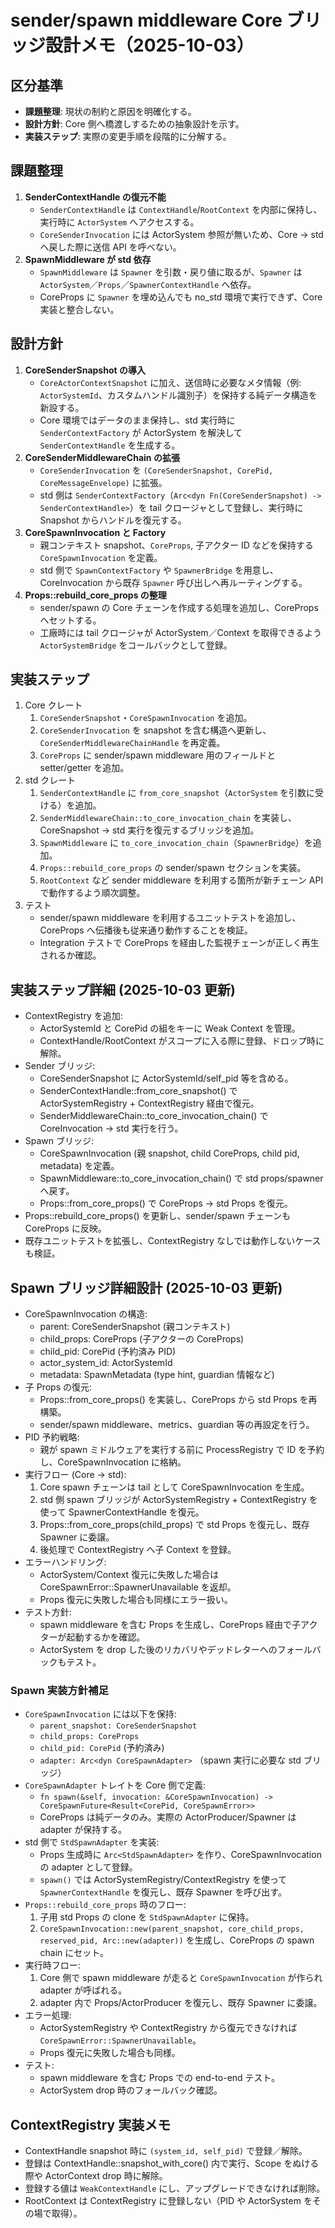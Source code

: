 # sender/spawn middleware Core ブリッジ設計メモ（2025-10-03）

## 区分基準
- **課題整理**: 現状の制約と原因を明確化する。
- **設計方針**: Core 側へ橋渡しするための抽象設計を示す。
- **実装ステップ**: 実際の変更手順を段階的に分解する。

## 課題整理
1. **SenderContextHandle の復元不能**  
   - `SenderContextHandle` は `ContextHandle`/`RootContext` を内部に保持し、実行時に `ActorSystem` へアクセスする。  
   - `CoreSenderInvocation` には ActorSystem 参照が無いため、Core → std へ戻した際に送信 API を呼べない。
2. **SpawnMiddleware が std 依存**  
   - `SpawnMiddleware` は `Spawner` を引数・戻り値に取るが、`Spawner` は `ActorSystem`／`Props`／`SpawnerContextHandle` へ依存。  
   - CoreProps に `Spawner` を埋め込んでも no_std 環境で実行できず、Core 実装と整合しない。

## 設計方針
1. **CoreSenderSnapshot の導入**  
   - `CoreActorContextSnapshot` に加え、送信時に必要なメタ情報（例: `ActorSystemId`、カスタムハンドル識別子）を保持する純データ構造を新設する。  
   - Core 環境ではデータのまま保持し、std 実行時に `SenderContextFactory` が ActorSystem を解決して `SenderContextHandle` を生成する。
2. **CoreSenderMiddlewareChain の拡張**  
   - `CoreSenderInvocation` を `(CoreSenderSnapshot, CorePid, CoreMessageEnvelope)` に拡張。  
   - std 側は `SenderContextFactory`（`Arc<dyn Fn(CoreSenderSnapshot) -> SenderContextHandle>`）を tail クロージャとして登録し、実行時に Snapshot からハンドルを復元する。
3. **CoreSpawnInvocation と Factory**  
   - 親コンテキスト snapshot、`CoreProps`, 子アクター ID などを保持する `CoreSpawnInvocation` を定義。  
   - std 側で `SpawnContextFactory` や `SpawnerBridge` を用意し、CoreInvocation から既存 `Spawner` 呼び出しへ再ルーティングする。
4. **Props::rebuild_core_props の整理**  
   - sender/spawn の Core チェーンを作成する処理を追加し、CoreProps へセットする。  
   - 工廠時には tail クロージャが ActorSystem／Context を取得できるよう `ActorSystemBridge` をコールバックとして登録。

## 実装ステップ
1. Core クレート
   1. `CoreSenderSnapshot`・`CoreSpawnInvocation` を追加。  
   2. `CoreSenderInvocation` を snapshot を含む構造へ更新し、`CoreSenderMiddlewareChainHandle` を再定義。  
   3. `CoreProps` に sender/spawn middleware 用のフィールドと setter/getter を追加。
2. std クレート
   1. `SenderContextHandle` に `from_core_snapshot`（`ActorSystem` を引数に受ける）を追加。  
   2. `SenderMiddlewareChain::to_core_invocation_chain` を実装し、CoreSnapshot → std 実行を復元するブリッジを追加。  
   3. `SpawnMiddleware` に `to_core_invocation_chain`（`SpawnerBridge`）を追加。  
   4. `Props::rebuild_core_props` の sender/spawn セクションを実装。  
   5. `RootContext` など sender middleware を利用する箇所が新チェーン API で動作するよう順次調整。
3. テスト
   - sender/spawn middleware を利用するユニットテストを追加し、CoreProps へ伝播後も従来通り動作することを検証。  
   - Integration テストで CoreProps を経由した監視チェーンが正しく再生されるか確認。


## 実装ステップ詳細 (2025-10-03 更新)

- ContextRegistry を追加:
  - ActorSystemId と CorePid の組をキーに Weak Context を管理。
  - ContextHandle/RootContext がスコープに入る際に登録、ドロップ時に解除。
- Sender ブリッジ:
  - CoreSenderSnapshot に ActorSystemId/self_pid 等を含める。
  - SenderContextHandle::from_core_snapshot() で ActorSystemRegistry + ContextRegistry 経由で復元。
  - SenderMiddlewareChain::to_core_invocation_chain() で CoreInvocation -> std 実行を行う。
- Spawn ブリッジ:
  - CoreSpawnInvocation (親 snapshot, child CoreProps, child pid, metadata) を定義。
  - SpawnMiddleware::to_core_invocation_chain() で std props/spawner へ戻す。
  - Props::from_core_props() で CoreProps -> std Props を復元。
- Props::rebuild_core_props() を更新し、sender/spawn チェーンも CoreProps に反映。
- 既存ユニットテストを拡張し、ContextRegistry なしでは動作しないケースも検証。

## Spawn ブリッジ詳細設計 (2025-10-03 更新)

- CoreSpawnInvocation の構造:
  - parent: CoreSenderSnapshot (親コンテキスト)
  - child_props: CoreProps (子アクターの CoreProps)
  - child_pid: CorePid (予約済み PID)
  - actor_system_id: ActorSystemId
  - metadata: SpawnMetadata (type hint, guardian 情報など)
- 子 Props の復元:
  - Props::from_core_props() を実装し、CoreProps から std Props を再構築。
  - sender/spawn middleware、metrics、guardian 等の再設定を行う。
- PID 予約戦略:
  - 親が spawn ミドルウェアを実行する前に ProcessRegistry で ID を予約し、CoreSpawnInvocation に格納。
- 実行フロー (Core -> std):
  1. Core spawn チェーンは tail として CoreSpawnInvocation を生成。
  2. std 側 spawn ブリッジが ActorSystemRegistry + ContextRegistry を使って SpawnerContextHandle を復元。
  3. Props::from_core_props(child_props) で std Props を復元し、既存 Spawner に委譲。
  4. 後処理で ContextRegistry へ子 Context を登録。
- エラーハンドリング:
  - ActorSystem/Context 復元に失敗した場合は CoreSpawnError::SpawnerUnavailable を返却。
  - Props 復元に失敗した場合も同様にエラー扱い。
- テスト方針:
  - spawn middleware を含む Props を生成し、CoreProps 経由で子アクターが起動するかを確認。
  - ActorSystem を drop した後のリカバリやデッドレターへのフォールバックもテスト。

### Spawn 実装方針補足
- `CoreSpawnInvocation` には以下を保持:
  - `parent_snapshot: CoreSenderSnapshot`
  - `child_props: CoreProps`
  - `child_pid: CorePid` (予約済み)
  - `adapter: Arc<dyn CoreSpawnAdapter>` （spawn 実行に必要な std ブリッジ）
- `CoreSpawnAdapter` トレイトを Core 側で定義:
  - `fn spawn(&self, invocation: &CoreSpawnInvocation) -> CoreSpawnFuture<Result<CorePid, CoreSpawnError>>`
  - CoreProps は純データのみ。実際の ActorProducer/Spawner は adapter が保持する。
- std 側で `StdSpawnAdapter` を実装:
  - Props 生成時に `Arc<StdSpawnAdapter>` を作り、CoreSpawnInvocation の adapter として登録。
  - `spawn()` では ActorSystemRegistry/ContextRegistry を使って `SpawnerContextHandle` を復元し、既存 Spawner を呼び出す。
- `Props::rebuild_core_props` 時のフロー:
  1. 子用 std Props の clone を `StdSpawnAdapter` に保持。
  2. `CoreSpawnInvocation::new(parent_snapshot, core_child_props, reserved_pid, Arc::new(adapter))` を生成し、CoreProps の spawn chain にセット。
- 実行時フロー:
  1. Core 側で spawn middleware が走ると `CoreSpawnInvocation` が作られ adapter が呼ばれる。
  2. adapter 内で Props/ActorProducer を復元し、既存 Spawner に委譲。
- エラー処理:
  - ActorSystemRegistry や ContextRegistry から復元できなければ `CoreSpawnError::SpawnerUnavailable`。
  - Props 復元に失敗した場合も同様。
- テスト:
  - spawn middleware を含む Props での end-to-end テスト。
  - ActorSystem drop 時のフォールバック確認。

## ContextRegistry 実装メモ
- ContextHandle snapshot 時に `(system_id, self_pid)` で登録／解除。
- 登録は ContextHandle::snapshot_with_core() 内で実行、Scope をぬける際や ActorContext drop 時に解除。
- 登録する値は `WeakContextHandle` にし、アップグレードできなければ削除。
- RootContext は ContextRegistry に登録しない（PID や ActorSystem をその場で取得）。
